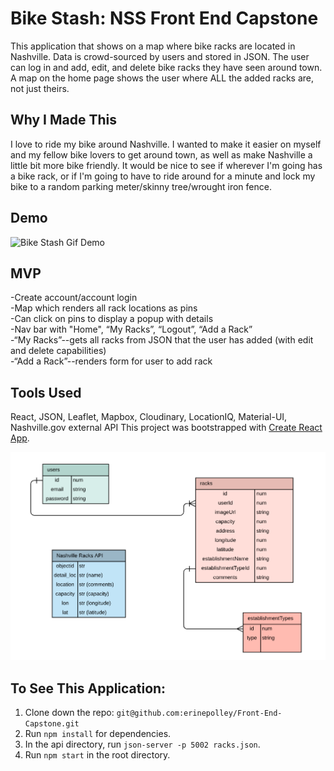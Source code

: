 # Bike Stash: NSS Front End Capstone
This application that shows on a map where bike racks are located in Nashville. Data is crowd-sourced by users and stored in JSON. The user can log in and add, edit, and delete bike racks they have seen around town. A map on the home page shows the user where  ALL the added racks are, not just theirs. 

## Why I Made This
I love to ride my bike around Nashville. I wanted to make it easier on myself and my fellow bike lovers to get around town, as well as make Nashville a little bit more bike friendly. It would be nice to see if wherever I'm going has a bike rack, or if I'm going to have to ride around for a minute and lock my bike to a random parking meter/skinny tree/wrought iron fence.

## Demo
![Bike Stash Gif Demo](src/demo/demo.gif)


## MVP
-Create account/account login  
-Map which renders all rack locations as pins  
-Can click on pins to display a popup with details  
-Nav bar with "Home", “My Racks”, “Logout”, “Add a Rack”  
-“My Racks”--gets all racks from JSON that the user has added (with edit and delete capabilities)  
-“Add a Rack”--renders form for user to add rack  

## Tools Used
React, JSON, Leaflet, Mapbox, Cloudinary, LocationIQ, Material-UI, Nashville.gov external API
This project was bootstrapped with [Create React App](https://github.com/facebook/create-react-app).

![Front End Capstone ERD](ERD.png)

## To See This Application:

1. Clone down the repo: `git@github.com:erinepolley/Front-End-Capstone.git`
2. Run `npm install` for dependencies.
3. In the api directory, run `json-server -p 5002 racks.json`.
3. Run `npm start` in the root directory.







